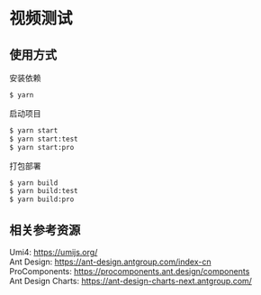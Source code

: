 # 视频测试

## 使用方式

安装依赖

```bash
$ yarn
```

启动项目

```bash
$ yarn start
$ yarn start:test
$ yarn start:pro
```

打包部署

```bash
$ yarn build
$ yarn build:test
$ yarn build:pro
```

## 相关参考资源

Umi4: <https://umijs.org/>  
Ant Design: <https://ant-design.antgroup.com/index-cn>  
ProComponents: <https://procomponents.ant.design/components>  
Ant Design Charts: <https://ant-design-charts-next.antgroup.com/>  
